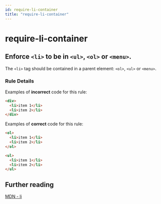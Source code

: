 ```yaml
---
id: require-li-container
title: "require-li-container"
---
```


# require-li-container

## Enforce `<li>` to be in `<ul>`, `<ol>` or `<menu>`.

The `<li>` tag should be contained in a parent element: `<ol>`, `<ul>` or `<menu>`.

### Rule Details

Examples of **incorrect** code for this rule:

```html
<div>
  <li>item 1</li>
  <li>item 2</li>
</div>
```

Examples of **correct** code for this rule:

```html
<ol>
  <li>item 1</li>
  <li>item 2</li>
</ol>

<ul>
  <li>item 1</li>
  <li>item 2</li>
</ul>
```

## Further reading

[MDN - li](https://developer.mozilla.org/en-US/docs/Web/HTML/Element/li)
